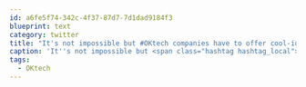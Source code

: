 ```yaml
---
id: a6fe5f74-342c-4f37-87d7-7d1dad9184f3
blueprint: text
category: twitter
title: "It's not impossible but #OKtech companies have to offer cool-idea/equity/rockstar-team/training/etc in place of money (and sunshine)"
caption: 'It''s not impossible but <span class="hashtag hashtag_local">#<a href="http://tweettemp.darylchymko.ca/?tag=oktech">OKtech</a> companies have to offer cool-idea/equity/rockstar-team/training/etc in place of money (and sunshine)'
tags:
  - OKtech
---
```

